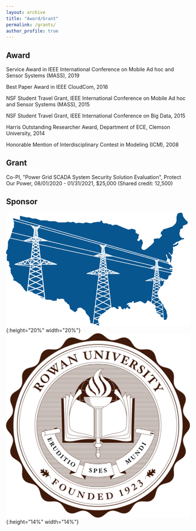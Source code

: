 ```yaml
---
layout: archive
title: "Award/Grant"
permalink: /grants/
author_profile: true
---
```


## Award

Service Award in IEEE International Conference on Mobile Ad hoc and Sensor Systems (MASS), 2019

Best Paper Award in IEEE CloudCom, 2016

NSF Student Travel Grant, IEEE International Conference on Mobile Ad hoc and Sensor Systems
(MASS), 2015

NSF Student Travel Grant, IEEE International Conference on Big Data, 2015

Harris Outstanding Researcher Award, Department of ECE, Clemson University, 2014

Honorable Mention of Interdisciplinary Contest in Modeling (ICM), 2008

## Grant

Co-PI, "Power Grid SCADA System Security Solution Evaluation", Protect Our Power, 08/01/2020 - 01/31/2021, \$25,000 (Shared credit: 12,500)

## Sponsor
![Protect Our Power](protectpowerlogo.png){:height="20%" width="20%"} &nbsp; &nbsp; &nbsp; &nbsp; &nbsp;
![Rowan](rowanlogo.png){:height="14%" width="14%"}

